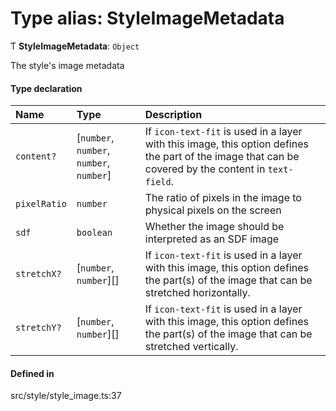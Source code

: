 # Type alias: StyleImageMetadata

Ƭ **StyleImageMetadata**: `Object`

The style's image metadata

#### Type declaration

| Name | Type | Description |
| :------ | :------ | :------ |
| `content?` | [`number`, `number`, `number`, `number`] | If `icon-text-fit` is used in a layer with this image, this option defines the part of the image that can be covered by the content in `text-field`. |
| `pixelRatio` | `number` | The ratio of pixels in the image to physical pixels on the screen |
| `sdf` | `boolean` | Whether the image should be interpreted as an SDF image |
| `stretchX?` | [`number`, `number`][] | If `icon-text-fit` is used in a layer with this image, this option defines the part(s) of the image that can be stretched horizontally. |
| `stretchY?` | [`number`, `number`][] | If `icon-text-fit` is used in a layer with this image, this option defines the part(s) of the image that can be stretched vertically. |

#### Defined in

src/style/style_image.ts:37
